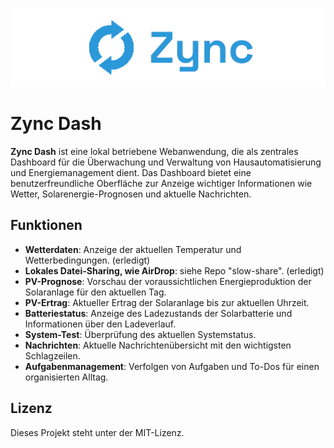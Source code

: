 ![Wo ist das Bild hin?](https://github.com/czett/zync-dash/blob/main/static/banner.png)

# Zync Dash

**Zync Dash** ist eine lokal betriebene Webanwendung, die als zentrales Dashboard für die Überwachung und Verwaltung von Hausautomatisierung und Energiemanagement dient. Das Dashboard bietet eine benutzerfreundliche Oberfläche zur Anzeige wichtiger Informationen wie Wetter, Solarenergie-Prognosen und aktuelle Nachrichten.

## Funktionen

- **Wetterdaten**: Anzeige der aktuellen Temperatur und Wetterbedingungen. (erledigt)
- **Lokales Datei-Sharing, wie AirDrop**: siehe Repo "slow-share". (erledigt)
- **PV-Prognose**: Vorschau der voraussichtlichen Energieproduktion der Solaranlage für den aktuellen Tag.
- **PV-Ertrag**: Aktueller Ertrag der Solaranlage bis zur aktuellen Uhrzeit.
- **Batteriestatus**: Anzeige des Ladezustands der Solarbatterie und Informationen über den Ladeverlauf.
- **System-Test**: Überprüfung des aktuellen Systemstatus.
- **Nachrichten**: Aktuelle Nachrichtenübersicht mit den wichtigsten Schlagzeilen.
- **Aufgabenmanagement**: Verfolgen von Aufgaben und To-Dos für einen organisierten Alltag.

## Lizenz

Dieses Projekt steht unter der MIT-Lizenz.
